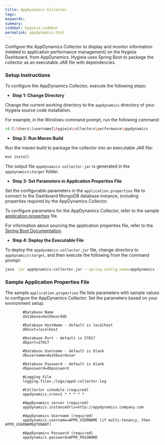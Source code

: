 ```yaml
---
title: AppDynamics Collector
tags:
keywords:
summary:
sidebar: hygieia_sidebar
permalink: appdynamics.html
---
```

Configure the AppDynamics Collector to display and monitor information (related to application performance management) on the Hygieia Dashboard, from AppDynamics. Hygieia uses Spring Boot to package the collector as an executable JAR file with dependencies.

### Setup Instructions

To configure the AppDynamics Collector, execute the following steps:

*   **Step 1: Change Directory**

Change the current working directory to the `appdynamics` directory of your Hygieia source code installation.

For example, in the Windows command prompt, run the following command:

```bash
cd C:\Users\[username]\hygieia\collectors\performance\appdynamics
```

*   **Step 2: Run Maven Build**

Run the maven build to package the collector into an executable JAR file:

```bash
mvn install
```

The output file `appdynamics-collector.jar` is generated in the `appdynamics\target` folder.

*   **Step 3: Set Parameters in Application Properties File**

Set the configurable parameters in the `application.properties` file to connect to the Dashboard MongoDB database instance, including properties required by the AppDynamics Collector.

To configure parameters for the AppDynamics Collector, refer to the sample [application.properties](#sample-application-properties-file) file.

For information about sourcing the application properties file, refer to the [Spring Boot Documentation](http://docs.spring.io/spring-boot/docs/current-SNAPSHOT/reference/htmlsingle/#boot-features-external-config-application-property-files).

*   **Step 4: Deploy the Executable File**

To deploy the `appdynamics-collector.jar` file, change directory to `appdynamics\target`, and then execute the following from the command prompt:

```bash
java -jar appdynamics-collector.jar --spring.config.name=appdynamics --spring.config.location=[path to application.properties file]
```

### Sample Application Properties File

The sample `application.properties` file lists parameters with sample values to configure the AppDynamics Collector. Set the parameters based on your environment setup.

```properties
		#Database Name
		database=dashboarddb

		#Database HostName - default is localhost
		dbhost=localhost

		#Database Port - default is 27017
		dbport=27017

		#Database Username - default is blank
		dbusername=dashboarduser

		#Database Password - default is blank
		dbpassword=dbpassword

		#Logging File
		logging.file=./logs/appd-collector.log

		#Collector schedule (required)
		appdynamics.cron=1 * * * * *

		#AppDynamics server (required)
		appdynamics.instanceUrls=http://appdynamics.company.com

		#AppDynamics Username (required)
		appdynamics.username=APPD_USERNAME (if multi-tenancy, then APPD_USERNAME@TENANT)

		#AppDynamics Password (required)
		appdynamics.password=APPD_PASSWORD
```